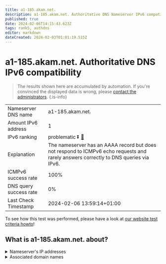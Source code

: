 ```yaml
---
title: a1-185.akam.net.
description: a1-185.akam.net. Authoritative DNS Nameserver IPv6 compatibility
published: true
date: 2024-02-06T14:15:43.623Z
tags: rank5, authdns
editor: markdown
dateCreated: 2024-02-03T01:01:19.515Z
---
```


# a1-185.akam.net. Authoritative DNS IPv6 compatibility

> The results shown here are accumulated by automation. If you're convinced the displayed data is wrong, please [contact the administrators](/howto/chat). 
{.is-info}




|   |   |
| - | - |
| Nameserver DNS name | a1-185.akam.net.
| Amount IPv6 address | 1
| IPv6 ranking | problematic :arrow_double_down: [🔗](/howto/ranking) |
| Explanation | The nameserver has an AAAA record but does not respond to ICMPv6 echo requests and rarely answers correctly to DNS queries via IPv6. |
| ICMPv6 success rate | 100%|
| DNS query success rate | 0% |
| Last Check Timestamp | 2024-02-06 13:59:14+01:00 |

To see how this test was performed, please have a look at [our website test criteria howto](/howto/testcriteria/authdns)!


## What is a1-185.akam.net. about?




<details>
<summary>Nameserver's IP addresses</summary>

2600:1401:2::b9

</details>



<details>
<summary>Associated domain names</summary>

www.walmart.com

</details>
